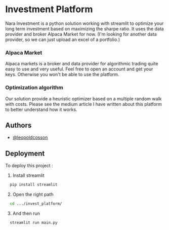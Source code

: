 # Investment Platform

Nara Investment is a python solution working with streamlit to optimize your long term investment based on maximizing the sharpe ratio. It uses the data provider and broker Alpaca Market for now. (I'm looking for another data provider, so we can just upload an excel of a portfolio.)

### Alpaca Market

Alpaca markets is a broker and data provider for algorithmic trading quite easy to use and very useful. Feel free to open an account and get your keys. Otherwise you won't be able to use the platform.

### Optimization algorithm

Our solution provide a heuristic optimizer based on a multiple random walk with costs. Please see the medium article I have written about this platform to better understand how it works.

## Authors

- [@leopoldcosson](https://www.github.com/leopoldcosson)


## Deployment

To deploy this project :

1. Install streamlit

```bash
  pip install streamlit
```

2. Open the right path

```bash
  cd .../invest_platform/
```

3. And then run

```bash
  streamlit run main.py
```

